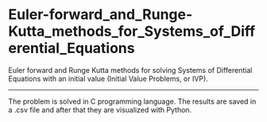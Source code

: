 # Euler-forward_and_Runge-Kutta_methods_for_Systems_of_Differential_Equations
Euler forward and Runge Kutta methods for solving Systems of Differential Equations with an initial value (Initial Value Problems, or IVP).

---
The problem is solved in C programming language. The results are saved in a .csv file and after that they are visualized with Python.

